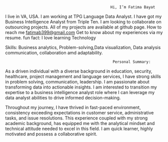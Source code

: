                                                    Hi, I’m Fatima Bayat
 I live in VA, USA.
 I am working at TPG  Language Data Analyst.
 I have got my Business Intelligence Analyst from Triple Ten. 
 I am looking to collaborate on outsourcing projects.
 All of my projects are available at github page.
 How to reach me fatimab399@gmail.com
 Get to know about my experiences via my resume. 
 fun fact: I love learning Technology

 Skills: Business analytics, Problem-solving,Data visualization, Data analysis
 communication, collaboration amd adaptability.
 
                                                    Personal Summary:
As a driven individual with a diverse background in education, security, healthcare, project management  and language services, I have strong skills in problem solving, communication, leadership. I am passionate about transforming data into actionable insights. I am interested to transition my expertise to a business intelligence analyst role where I can leverage my data analyst abilities to drive informed decision-making.

Throughout my journey, I have thrived in fast-paced environment, consistency exceeding expectations in customer service, administrative tasks, and issue resolutions. This experience coupled with my strong academic background, has equipped me with the analytical mindset and technical attitude needed to excel in this field. I am quick learner, highly motivated and possess a collaborative spirit.
 


